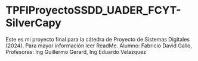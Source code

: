 # TPFIProyectoSSDD_UADER_FCYT-SilverCapy
Este  es mi proyecto final  para  la cátedra de Proyecto de Sistemas Digitales (2024). Para mayor información leer ReadMe. Alumno: Fabricio David Gallo, Profesores: Ing Guillermo Gerard, Ing Eduardo Velazquez
